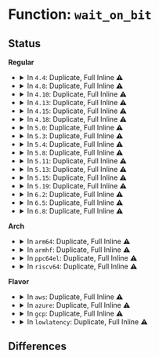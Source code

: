# Function: <code>wait_on_bit</code>

## Status
<b>Regular</b>
<ul>
<li>
<details>
<summary>In <code>4.4</code>: Duplicate, Full Inline ⚠️</summary>

**Collision:** Static Duplication

**Inline:** Full

**Transformation:** False

**Instances:**

```
In kernel/ptrace.c (ffffffff8108af08)
Location: include/linux/wait.h:985
Inline: True
Inline callers:
  - kernel/ptrace.c:ptrace_attach
```
```
In mm/ksm.c (ffffffff811e468e)
Location: include/linux/wait.h:985
Inline: True
Inline callers:
  - mm/ksm.c:wait_while_offlining
```
```
In fs/inode.c (ffffffff81228399)
Location: include/linux/wait.h:985
Inline: True
Inline callers:
  - fs/inode.c:insert_inode_locked4
  - fs/inode.c:ilookup5
  - fs/inode.c:ilookup
  - fs/inode.c:iget_locked
  - fs/inode.c:iget5_locked
  - fs/inode.c:iget5_locked
  - fs/inode.c:insert_inode_locked
```
```
In security/keys/gc.c (ffffffff8132f39b)
Location: include/linux/wait.h:985
Inline: True
Inline callers:
  - security/keys/gc.c:key_gc_keytype
```
```
In security/keys/request_key.c (ffffffff81334a15)
Location: include/linux/wait.h:985
Inline: True
Inline callers:
  - security/keys/request_key.c:wait_for_key_construction
```
```
In drivers/md/dm.c (ffffffff816a45ac)
Location: include/linux/wait.h:985
Inline: True
Inline callers:
  - drivers/md/dm.c:dm_suspend
  - drivers/md/dm.c:dm_resume
```
</details>
</li>
<li>
<details>
<summary>In <code>4.8</code>: Duplicate, Full Inline ⚠️</summary>

**Collision:** Static Duplication

**Inline:** Full

**Transformation:** False

**Instances:**

```
In kernel/ptrace.c (ffffffff8108defa)
Location: include/linux/wait.h:1049
Inline: True
Inline callers:
  - kernel/ptrace.c:ptrace_attach
```
```
In mm/ksm.c (ffffffff81202fcb)
Location: include/linux/wait.h:1049
Inline: True
Inline callers:
  - mm/ksm.c:wait_while_offlining
```
```
In fs/inode.c (ffffffff81250ac7)
Location: include/linux/wait.h:1049
Inline: True
Inline callers:
  - fs/inode.c:insert_inode_locked4
  - fs/inode.c:insert_inode_locked
  - fs/inode.c:ilookup
  - fs/inode.c:ilookup5
  - fs/inode.c:iget_locked
  - fs/inode.c:iget5_locked
```
```
In security/keys/gc.c (ffffffff8136409b)
Location: include/linux/wait.h:1049
Inline: True
Inline callers:
  - security/keys/gc.c:key_gc_keytype
```
```
In security/keys/request_key.c (ffffffff813699c9)
Location: include/linux/wait.h:1049
Inline: True
Inline callers:
  - security/keys/request_key.c:wait_for_key_construction
```
```
In drivers/md/dm.c (ffffffff8170483c)
Location: include/linux/wait.h:1049
Inline: True
Inline callers:
  - drivers/md/dm.c:dm_resume
  - drivers/md/dm.c:dm_suspend
```
</details>
</li>
<li>
<details>
<summary>In <code>4.10</code>: Duplicate, Full Inline ⚠️</summary>

**Collision:** Static Duplication

**Inline:** Full

**Transformation:** False

**Instances:**

```
In kernel/ptrace.c (ffffffff81093670)
Location: include/linux/wait.h:1040
Inline: True
Inline callers:
  - kernel/ptrace.c:ptrace_attach
```
```
In mm/ksm.c (ffffffff81214eab)
Location: include/linux/wait.h:1040
Inline: True
Inline callers:
  - mm/ksm.c:wait_while_offlining
```
```
In fs/inode.c (ffffffff81263b67)
Location: include/linux/wait.h:1040
Inline: True
Inline callers:
  - fs/inode.c:insert_inode_locked4
  - fs/inode.c:insert_inode_locked
  - fs/inode.c:ilookup
  - fs/inode.c:ilookup5
  - fs/inode.c:iget_locked
  - fs/inode.c:iget5_locked
```
```
In security/keys/gc.c (ffffffff8137a8bb)
Location: include/linux/wait.h:1040
Inline: True
Inline callers:
  - security/keys/gc.c:key_gc_keytype
```
```
In security/keys/request_key.c (ffffffff813801d9)
Location: include/linux/wait.h:1040
Inline: True
Inline callers:
  - security/keys/request_key.c:wait_for_key_construction
```
```
In drivers/md/dm.c (ffffffff81736709)
Location: include/linux/wait.h:1040
Inline: True
Inline callers:
  - drivers/md/dm.c:dm_resume
  - drivers/md/dm.c:dm_suspend
```
</details>
</li>
<li>
<details>
<summary>In <code>4.13</code>: Duplicate, Full Inline ⚠️</summary>

**Collision:** Static Duplication

**Inline:** Full

**Transformation:** False

**Instances:**

```
In kernel/ptrace.c (ffffffff81090755)
Location: include/linux/wait_bit.h:75
Inline: True
Inline callers:
  - kernel/ptrace.c:ptrace_attach
```
```
In mm/backing-dev.c (ffffffff811e0b7c)
Location: include/linux/wait_bit.h:75
Inline: True
Inline callers:
  - mm/backing-dev.c:wb_shutdown
```
```
In mm/ksm.c (ffffffff8122063b)
Location: include/linux/wait_bit.h:75
Inline: True
Inline callers:
  - mm/ksm.c:wait_while_offlining
```
```
In fs/inode.c (ffffffff812714a4)
Location: include/linux/wait_bit.h:75
Inline: True
Inline callers:
  - fs/inode.c:insert_inode_locked4
  - fs/inode.c:insert_inode_locked
  - fs/inode.c:ilookup
  - fs/inode.c:ilookup5
  - fs/inode.c:iget_locked
  - fs/inode.c:iget5_locked
```
```
In security/keys/gc.c (ffffffff8138e4ab)
Location: include/linux/wait_bit.h:75
Inline: True
Inline callers:
  - security/keys/gc.c:key_gc_keytype
```
```
In security/keys/request_key.c (ffffffff81394059)
Location: include/linux/wait_bit.h:75
Inline: True
Inline callers:
  - security/keys/request_key.c:wait_for_key_construction
```
```
In drivers/md/dm.c (ffffffff8174fb39)
Location: include/linux/wait_bit.h:75
Inline: True
Inline callers:
  - drivers/md/dm.c:dm_resume
  - drivers/md/dm.c:dm_suspend
```
</details>
</li>
<li>
<details>
<summary>In <code>4.15</code>: Duplicate, Full Inline ⚠️</summary>

**Collision:** Static Duplication

**Inline:** Full

**Transformation:** False

**Instances:**

```
In kernel/ptrace.c (ffffffff810975c5)
Location: include/linux/wait_bit.h:79
Inline: True
Inline callers:
  - kernel/ptrace.c:ptrace_attach
```
```
In mm/backing-dev.c (ffffffff811f6b6c)
Location: include/linux/wait_bit.h:79
Inline: True
Inline callers:
  - mm/backing-dev.c:wb_shutdown
```
```
In mm/ksm.c (ffffffff8123b87b)
Location: include/linux/wait_bit.h:79
Inline: True
Inline callers:
  - mm/ksm.c:wait_while_offlining
```
```
In fs/inode.c (ffffffff81293dc6)
Location: include/linux/wait_bit.h:79
Inline: True
Inline callers:
  - fs/inode.c:insert_inode_locked4
  - fs/inode.c:insert_inode_locked
  - fs/inode.c:ilookup
  - fs/inode.c:ilookup5
  - fs/inode.c:iget_locked
  - fs/inode.c:iget5_locked
```
```
In security/keys/gc.c (ffffffff813b395e)
Location: include/linux/wait_bit.h:79
Inline: True
Inline callers:
  - security/keys/gc.c:key_gc_keytype
```
```
In security/keys/request_key.c (ffffffff813b9329)
Location: include/linux/wait_bit.h:79
Inline: True
Inline callers:
  - security/keys/request_key.c:wait_for_key_construction
```
```
In drivers/md/dm.c (ffffffff817c1d07)
Location: include/linux/wait_bit.h:79
Inline: True
Inline callers:
  - drivers/md/dm.c:dm_resume
  - drivers/md/dm.c:dm_suspend
```
</details>
</li>
<li>
<details>
<summary>In <code>4.18</code>: Duplicate, Full Inline ⚠️</summary>

**Collision:** Static Duplication

**Inline:** Full

**Transformation:** False

**Instances:**

```
In kernel/ptrace.c (ffffffff8109aaf1)
Location: include/linux/wait_bit.h:71
Inline: True
Inline callers:
  - kernel/ptrace.c:ptrace_attach
```
```
In mm/ksm.c (ffffffff8125ee1b)
Location: include/linux/wait_bit.h:71
Inline: True
Inline callers:
  - mm/ksm.c:wait_while_offlining
```
```
In fs/inode.c (ffffffff812ba3d8)
Location: include/linux/wait_bit.h:71
Inline: True
Inline callers:
  - fs/inode.c:insert_inode_locked
  - fs/inode.c:ilookup
  - fs/inode.c:iget_locked
  - fs/inode.c:inode_insert5
```
```
In security/keys/gc.c (ffffffff813e40ce)
Location: include/linux/wait_bit.h:71
Inline: True
Inline callers:
  - security/keys/gc.c:key_gc_keytype
```
```
In security/keys/request_key.c (ffffffff813ea09d)
Location: include/linux/wait_bit.h:71
Inline: True
Inline callers:
  - security/keys/request_key.c:wait_for_key_construction
```
```
In drivers/md/dm.c (ffffffff8180a467)
Location: include/linux/wait_bit.h:71
Inline: True
Inline callers:
  - drivers/md/dm.c:dm_resume
  - drivers/md/dm.c:dm_suspend
```
</details>
</li>
<li>
<details>
<summary>In <code>5.0</code>: Duplicate, Full Inline ⚠️</summary>

**Collision:** Static Duplication

**Inline:** Full

**Transformation:** False

**Instances:**

```
In kernel/ptrace.c (ffffffff810a2d21)
Location: include/linux/wait_bit.h:71
Inline: True
Inline callers:
  - kernel/ptrace.c:ptrace_attach
```
```
In mm/ksm.c (ffffffff8127358b)
Location: include/linux/wait_bit.h:71
Inline: True
Inline callers:
  - mm/ksm.c:wait_while_offlining
```
```
In fs/inode.c (ffffffff812cf724)
Location: include/linux/wait_bit.h:71
Inline: True
Inline callers:
  - fs/inode.c:insert_inode_locked
  - fs/inode.c:ilookup
  - fs/inode.c:iget_locked
  - fs/inode.c:inode_insert5
```
```
In security/keys/gc.c (ffffffff813fe8be)
Location: include/linux/wait_bit.h:71
Inline: True
Inline callers:
  - security/keys/gc.c:key_gc_keytype
```
```
In security/keys/request_key.c (ffffffff81404acd)
Location: include/linux/wait_bit.h:71
Inline: True
Inline callers:
  - security/keys/request_key.c:wait_for_key_construction
```
```
In drivers/md/dm.c (ffffffff81836467)
Location: include/linux/wait_bit.h:71
Inline: True
Inline callers:
  - drivers/md/dm.c:dm_resume
  - drivers/md/dm.c:dm_resume
  - drivers/md/dm.c:dm_suspend
  - drivers/md/dm.c:dm_suspend
```
</details>
</li>
<li>
<details>
<summary>In <code>5.3</code>: Duplicate, Full Inline ⚠️</summary>

**Collision:** Static Duplication

**Inline:** Full

**Transformation:** False

**Instances:**

```
In kernel/ptrace.c (ffffffff810a79e3)
Location: include/linux/wait_bit.h:71
Inline: True
Inline callers:
  - kernel/ptrace.c:ptrace_attach
```
```
In mm/ksm.c (ffffffff8128ed7e)
Location: include/linux/wait_bit.h:71
Inline: True
Inline callers:
  - mm/ksm.c:wait_while_offlining
```
```
In fs/inode.c (ffffffff812ec674)
Location: include/linux/wait_bit.h:71
Inline: True
Inline callers:
  - fs/inode.c:insert_inode_locked
  - fs/inode.c:ilookup
  - fs/inode.c:ilookup5
  - fs/inode.c:iget_locked
  - fs/inode.c:inode_insert5
```
```
In security/keys/gc.c (ffffffff8142af0e)
Location: include/linux/wait_bit.h:71
Inline: True
Inline callers:
  - security/keys/gc.c:key_gc_keytype
```
```
In security/keys/request_key.c (ffffffff8143198e)
Location: include/linux/wait_bit.h:71
Inline: True
Inline callers:
  - security/keys/request_key.c:wait_for_key_construction
```
```
In drivers/md/dm.c (ffffffff8187902b)
Location: include/linux/wait_bit.h:71
Inline: True
Inline callers:
  - drivers/md/dm.c:dm_resume
  - drivers/md/dm.c:dm_resume
  - drivers/md/dm.c:dm_suspend
  - drivers/md/dm.c:dm_suspend
```
</details>
</li>
<li>
<details>
<summary>In <code>5.4</code>: Duplicate, Full Inline ⚠️</summary>

**Collision:** Static Duplication

**Inline:** Full

**Transformation:** False

**Instances:**

```
In kernel/ptrace.c (ffffffff810ae003)
Location: include/linux/wait_bit.h:71
Inline: True
Inline callers:
  - kernel/ptrace.c:ptrace_attach
```
```
In mm/ksm.c (ffffffff8129eaee)
Location: include/linux/wait_bit.h:71
Inline: True
Inline callers:
  - mm/ksm.c:wait_while_offlining
```
```
In fs/inode.c (ffffffff812fe1c4)
Location: include/linux/wait_bit.h:71
Inline: True
Inline callers:
  - fs/inode.c:insert_inode_locked
  - fs/inode.c:ilookup
  - fs/inode.c:ilookup5
  - fs/inode.c:iget_locked
  - fs/inode.c:inode_insert5
```
```
In security/keys/gc.c (ffffffff81444c5e)
Location: include/linux/wait_bit.h:71
Inline: True
Inline callers:
  - security/keys/gc.c:key_gc_keytype
```
```
In security/keys/request_key.c (ffffffff8144b6ee)
Location: include/linux/wait_bit.h:71
Inline: True
Inline callers:
  - security/keys/request_key.c:wait_for_key_construction
```
```
In drivers/md/dm.c (ffffffff818aae6b)
Location: include/linux/wait_bit.h:71
Inline: True
Inline callers:
  - drivers/md/dm.c:dm_resume
  - drivers/md/dm.c:dm_resume
  - drivers/md/dm.c:dm_suspend
  - drivers/md/dm.c:dm_suspend
```
</details>
</li>
<li>
<details>
<summary>In <code>5.8</code>: Duplicate, Full Inline ⚠️</summary>

**Collision:** Static Duplication

**Inline:** Full

**Transformation:** False

**Instances:**

```
In kernel/ptrace.c (ffffffff810b5ae3)
Location: include/linux/wait_bit.h:71
Inline: True
Inline callers:
  - kernel/ptrace.c:ptrace_attach
```
```
In mm/ksm.c (ffffffff812d30be)
Location: include/linux/wait_bit.h:71
Inline: True
Inline callers:
  - mm/ksm.c:wait_while_offlining
```
```
In fs/inode.c (ffffffff81337504)
Location: include/linux/wait_bit.h:71
Inline: True
Inline callers:
  - fs/inode.c:insert_inode_locked
  - fs/inode.c:ilookup
  - fs/inode.c:ilookup5
  - fs/inode.c:iget_locked
  - fs/inode.c:iget_locked
  - fs/inode.c:inode_insert5
```
```
In security/keys/gc.c (ffffffff81495c8e)
Location: include/linux/wait_bit.h:71
Inline: True
Inline callers:
  - security/keys/gc.c:key_gc_keytype
```
```
In security/keys/request_key.c (ffffffff8149d6da)
Location: include/linux/wait_bit.h:71
Inline: True
Inline callers:
  - security/keys/request_key.c:wait_for_key_construction
```
```
In drivers/md/dm.c (ffffffff8197affb)
Location: include/linux/wait_bit.h:71
Inline: True
Inline callers:
  - drivers/md/dm.c:dm_resume
  - drivers/md/dm.c:dm_resume
  - drivers/md/dm.c:dm_suspend
  - drivers/md/dm.c:dm_suspend
```
</details>
</li>
<li>
<details>
<summary>In <code>5.11</code>: Duplicate, Full Inline ⚠️</summary>

**Collision:** Static Duplication

**Inline:** Full

**Transformation:** False

**Instances:**

```
In kernel/ptrace.c (ffffffff810b0cd3)
Location: include/linux/wait_bit.h:71
Inline: True
Inline callers:
  - kernel/ptrace.c:ptrace_attach
```
```
In mm/ksm.c (ffffffff812dea6e)
Location: include/linux/wait_bit.h:71
Inline: True
Inline callers:
  - mm/ksm.c:wait_while_offlining
```
```
In fs/inode.c (ffffffff81342e44)
Location: include/linux/wait_bit.h:71
Inline: True
Inline callers:
  - fs/inode.c:insert_inode_locked
  - fs/inode.c:ilookup
  - fs/inode.c:ilookup5
  - fs/inode.c:iget_locked
  - fs/inode.c:iget_locked
  - fs/inode.c:inode_insert5
```
```
In security/keys/gc.c (ffffffff814b36ee)
Location: include/linux/wait_bit.h:71
Inline: True
Inline callers:
  - security/keys/gc.c:key_gc_keytype
```
```
In security/keys/request_key.c (ffffffff814bb1ff)
Location: include/linux/wait_bit.h:71
Inline: True
Inline callers:
  - security/keys/request_key.c:wait_for_key_construction
```
```
In drivers/md/dm.c (ffffffff8197f81b)
Location: include/linux/wait_bit.h:71
Inline: True
Inline callers:
  - drivers/md/dm.c:dm_resume
  - drivers/md/dm.c:dm_resume
  - drivers/md/dm.c:dm_suspend
  - drivers/md/dm.c:dm_suspend
```
</details>
</li>
<li>
<details>
<summary>In <code>5.13</code>: Duplicate, Full Inline ⚠️</summary>

**Collision:** Static Duplication

**Inline:** Full

**Transformation:** False

**Instances:**

```
In kernel/ptrace.c (ffffffff810b2273)
Location: include/linux/wait_bit.h:71
Inline: True
Inline callers:
  - kernel/ptrace.c:ptrace_attach
```
```
In mm/ksm.c (ffffffff812e624e)
Location: include/linux/wait_bit.h:71
Inline: True
Inline callers:
  - mm/ksm.c:wait_while_offlining
```
```
In fs/inode.c (ffffffff813490f4)
Location: include/linux/wait_bit.h:71
Inline: True
Inline callers:
  - fs/inode.c:insert_inode_locked
  - fs/inode.c:ilookup
  - fs/inode.c:ilookup5
  - fs/inode.c:iget_locked
  - fs/inode.c:inode_insert5
```
```
In security/keys/gc.c (ffffffff814b951e)
Location: include/linux/wait_bit.h:71
Inline: True
Inline callers:
  - security/keys/gc.c:key_gc_keytype
```
```
In security/keys/request_key.c (ffffffff814c10c1)
Location: include/linux/wait_bit.h:71
Inline: True
Inline callers:
  - security/keys/request_key.c:wait_for_key_construction
```
```
In drivers/md/dm.c (ffffffff81963937)
Location: include/linux/wait_bit.h:71
Inline: True
Inline callers:
  - drivers/md/dm.c:dm_resume
  - drivers/md/dm.c:dm_resume
  - drivers/md/dm.c:dm_suspend
  - drivers/md/dm.c:dm_suspend
```
</details>
</li>
<li>
<details>
<summary>In <code>5.15</code>: Duplicate, Full Inline ⚠️</summary>

**Collision:** Static Duplication

**Inline:** Full

**Transformation:** False

**Instances:**

```
In kernel/ptrace.c (ffffffff810c40dc)
Location: include/linux/wait_bit.h:71
Inline: True
Inline callers:
  - kernel/ptrace.c:ptrace_attach
```
```
In mm/ksm.c (ffffffff8132e16e)
Location: include/linux/wait_bit.h:71
Inline: True
Inline callers:
  - mm/ksm.c:wait_while_offlining
```
```
In fs/inode.c (ffffffff81396e3e)
Location: include/linux/wait_bit.h:71
Inline: True
Inline callers:
  - fs/inode.c:insert_inode_locked
  - fs/inode.c:ilookup
  - fs/inode.c:ilookup5
  - fs/inode.c:iget_locked
  - fs/inode.c:inode_insert5
```
```
In security/keys/gc.c (ffffffff81511d4e)
Location: include/linux/wait_bit.h:71
Inline: True
Inline callers:
  - security/keys/gc.c:key_gc_keytype
```
```
In security/keys/request_key.c (ffffffff81519b31)
Location: include/linux/wait_bit.h:71
Inline: True
Inline callers:
  - security/keys/request_key.c:wait_for_key_construction
```
```
In drivers/md/dm.c (ffffffff81a0b8d7)
Location: include/linux/wait_bit.h:71
Inline: True
Inline callers:
  - drivers/md/dm.c:dm_resume
  - drivers/md/dm.c:dm_resume
  - drivers/md/dm.c:dm_suspend
  - drivers/md/dm.c:dm_suspend
```
</details>
</li>
<li>
<details>
<summary>In <code>5.19</code>: Duplicate, Full Inline ⚠️</summary>

**Collision:** Static Duplication

**Inline:** Full

**Transformation:** False

**Instances:**

```
In kernel/ptrace.c (ffffffff810db709)
Location: include/linux/wait_bit.h:71
Inline: True
Inline callers:
  - kernel/ptrace.c:ptrace_attach
```
```
In mm/ksm.c (ffffffff8139e4ce)
Location: include/linux/wait_bit.h:71
Inline: True
Inline callers:
  - mm/ksm.c:wait_while_offlining
```
```
In fs/inode.c (ffffffff81418b18)
Location: include/linux/wait_bit.h:71
Inline: True
Inline callers:
  - fs/inode.c:insert_inode_locked
  - fs/inode.c:ilookup
  - fs/inode.c:ilookup5
  - fs/inode.c:iget_locked
  - fs/inode.c:inode_insert5
```
```
In security/keys/gc.c (ffffffff815a40ee)
Location: include/linux/wait_bit.h:71
Inline: True
Inline callers:
  - security/keys/gc.c:key_gc_keytype
```
```
In security/keys/request_key.c (ffffffff815ac7a2)
Location: include/linux/wait_bit.h:71
Inline: True
Inline callers:
  - security/keys/request_key.c:wait_for_key_construction
```
```
In drivers/md/dm.c (ffffffff81b73d55)
Location: include/linux/wait_bit.h:71
Inline: True
Inline callers:
  - drivers/md/dm.c:dm_resume
  - drivers/md/dm.c:dm_resume
  - drivers/md/dm.c:dm_suspend
  - drivers/md/dm.c:dm_suspend
```
</details>
</li>
<li>
<details>
<summary>In <code>6.2</code>: Duplicate, Full Inline ⚠️</summary>

**Collision:** Static Duplication

**Inline:** Full

**Transformation:** False

**Instances:**

```
In kernel/ptrace.c (ffffffff810fb7c9)
Location: include/linux/wait_bit.h:71
Inline: True
Inline callers:
  - kernel/ptrace.c:ptrace_attach
```
```
In mm/ksm.c (ffffffff8141dbfe)
Location: include/linux/wait_bit.h:71
Inline: True
Inline callers:
  - mm/ksm.c:wait_while_offlining
```
```
In fs/inode.c (ffffffff814a4438)
Location: include/linux/wait_bit.h:71
Inline: True
Inline callers:
  - fs/inode.c:insert_inode_locked
  - fs/inode.c:ilookup
  - fs/inode.c:ilookup5
  - fs/inode.c:iget_locked
  - fs/inode.c:inode_insert5
```
```
In security/keys/gc.c (ffffffff8164ddce)
Location: include/linux/wait_bit.h:71
Inline: True
Inline callers:
  - security/keys/gc.c:key_gc_keytype
```
```
In security/keys/request_key.c (ffffffff81656c87)
Location: include/linux/wait_bit.h:71
Inline: True
Inline callers:
  - security/keys/request_key.c:wait_for_key_construction
```
```
In drivers/md/dm.c (ffffffff81d10ca5)
Location: include/linux/wait_bit.h:71
Inline: True
Inline callers:
  - drivers/md/dm.c:dm_resume
  - drivers/md/dm.c:dm_resume
  - drivers/md/dm.c:dm_suspend
  - drivers/md/dm.c:dm_suspend
```
</details>
</li>
<li>
<details>
<summary>In <code>6.5</code>: Duplicate, Full Inline ⚠️</summary>

**Collision:** Static Duplication

**Inline:** Full

**Transformation:** False

**Instances:**

```
In kernel/ptrace.c (ffffffff81107869)
Location: include/linux/wait_bit.h:71
Inline: True
Inline callers:
  - kernel/ptrace.c:ptrace_attach
```
```
In mm/ksm.c (ffffffff8145253e)
Location: include/linux/wait_bit.h:71
Inline: True
Inline callers:
  - mm/ksm.c:wait_while_offlining
```
```
In fs/inode.c (ffffffff814d95af)
Location: include/linux/wait_bit.h:71
Inline: True
Inline callers:
  - fs/inode.c:insert_inode_locked
  - fs/inode.c:ilookup
  - fs/inode.c:ilookup5
  - fs/inode.c:iget_locked
  - fs/inode.c:inode_insert5
```
```
In security/keys/gc.c (ffffffff8168658e)
Location: include/linux/wait_bit.h:71
Inline: True
Inline callers:
  - security/keys/gc.c:key_gc_keytype
```
```
In security/keys/request_key.c (ffffffff8168f507)
Location: include/linux/wait_bit.h:71
Inline: True
Inline callers:
  - security/keys/request_key.c:wait_for_key_construction
```
```
In drivers/md/dm.c (ffffffff81d7a135)
Location: include/linux/wait_bit.h:71
Inline: True
Inline callers:
  - drivers/md/dm.c:dm_resume
  - drivers/md/dm.c:dm_resume
  - drivers/md/dm.c:dm_suspend
  - drivers/md/dm.c:dm_suspend
```
</details>
</li>
<li>
<details>
<summary>In <code>6.8</code>: Duplicate, Full Inline ⚠️</summary>

**Collision:** Static Duplication

**Inline:** Full

**Transformation:** False

**Instances:**

```
In kernel/ptrace.c (ffffffff811111c7)
Location: include/linux/wait_bit.h:71
Inline: True
Inline callers:
  - kernel/ptrace.c:ptrace_attach
```
```
In mm/ksm.c (ffffffff8148cbce)
Location: include/linux/wait_bit.h:71
Inline: True
Inline callers:
  - mm/ksm.c:wait_while_offlining
```
```
In fs/inode.c (ffffffff8150bd5a)
Location: include/linux/wait_bit.h:71
Inline: True
Inline callers:
  - fs/inode.c:insert_inode_locked
  - fs/inode.c:ilookup
  - fs/inode.c:iget_locked
  - fs/inode.c:inode_insert5
```
```
In security/keys/gc.c (ffffffff816c29fe)
Location: include/linux/wait_bit.h:71
Inline: True
Inline callers:
  - security/keys/gc.c:key_gc_keytype
```
```
In security/keys/request_key.c (ffffffff816cba97)
Location: include/linux/wait_bit.h:71
Inline: True
Inline callers:
  - security/keys/request_key.c:wait_for_key_construction
```
```
In drivers/md/dm.c (ffffffff81e312d5)
Location: include/linux/wait_bit.h:71
Inline: True
Inline callers:
  - drivers/md/dm.c:dm_resume
  - drivers/md/dm.c:dm_resume
  - drivers/md/dm.c:dm_suspend
  - drivers/md/dm.c:dm_suspend
```
</details>
</li>
</ul>
<b>Arch</b>
<ul>
<li>
<details>
<summary>In <code>arm64</code>: Duplicate, Full Inline ⚠️</summary>

**Collision:** Static Duplication

**Inline:** Full

**Transformation:** False

**Instances:**

```
In kernel/ptrace.c (ffff800010108100)
Location: include/linux/wait_bit.h:71
Inline: True
Inline callers:
  - kernel/ptrace.c:ptrace_attach
```
```
In fs/inode.c (ffff8000103aeb5c)
Location: include/linux/wait_bit.h:71
Inline: True
Inline callers:
  - fs/inode.c:insert_inode_locked
  - fs/inode.c:ilookup
  - fs/inode.c:ilookup5
  - fs/inode.c:iget_locked
  - fs/inode.c:inode_insert5
```
```
In security/keys/gc.c (ffff80001052d97c)
Location: include/linux/wait_bit.h:71
Inline: True
Inline callers:
  - security/keys/gc.c:key_gc_keytype
```
```
In security/keys/request_key.c (ffff8000105354f0)
Location: include/linux/wait_bit.h:71
Inline: True
Inline callers:
  - security/keys/request_key.c:wait_for_key_construction
```
```
In drivers/md/dm.c (ffff800010b00f80)
Location: include/linux/wait_bit.h:71
Inline: True
Inline callers:
  - drivers/md/dm.c:dm_resume
  - drivers/md/dm.c:dm_resume
  - drivers/md/dm.c:dm_suspend
  - drivers/md/dm.c:dm_suspend
```
</details>
</li>
<li>
<details>
<summary>In <code>armhf</code>: Duplicate, Full Inline ⚠️</summary>

**Collision:** Static Duplication

**Inline:** Full

**Transformation:** False

**Instances:**

```
In kernel/ptrace.c (c0362670)
Location: include/linux/wait_bit.h:71
Inline: True
Inline callers:
  - kernel/ptrace.c:__se_sys_ptrace
```
```
In fs/inode.c (c058e8d8)
Location: include/linux/wait_bit.h:71
Inline: True
Inline callers:
  - fs/inode.c:insert_inode_locked
  - fs/inode.c:ilookup
  - fs/inode.c:ilookup5
  - fs/inode.c:iget_locked
  - fs/inode.c:inode_insert5
```
```
In security/keys/gc.c (c06e60c4)
Location: include/linux/wait_bit.h:71
Inline: True
Inline callers:
  - security/keys/gc.c:key_gc_keytype
```
```
In security/keys/request_key.c (c06ed460)
Location: include/linux/wait_bit.h:71
Inline: True
Inline callers:
  - security/keys/request_key.c:wait_for_key_construction
```
```
In drivers/md/dm.c (c0be0870)
Location: include/linux/wait_bit.h:71
Inline: True
Inline callers:
  - drivers/md/dm.c:dm_resume
  - drivers/md/dm.c:dm_resume
  - drivers/md/dm.c:dm_suspend
  - drivers/md/dm.c:dm_suspend
```
</details>
</li>
<li>
<details>
<summary>In <code>ppc64el</code>: Duplicate, Full Inline ⚠️</summary>

**Collision:** Static Duplication

**Inline:** Full

**Transformation:** False

**Instances:**

```
In kernel/ptrace.c (c00000000014f528)
Location: include/linux/wait_bit.h:71
Inline: True
Inline callers:
  - kernel/ptrace.c:ptrace_attach
```
```
In mm/ksm.c (c000000000419d2c)
Location: include/linux/wait_bit.h:71
Inline: True
Inline callers:
  - mm/ksm.c:wait_while_offlining
```
```
In fs/inode.c (c0000000004a9f44)
Location: include/linux/wait_bit.h:71
Inline: True
Inline callers:
  - fs/inode.c:insert_inode_locked
  - fs/inode.c:ilookup
  - fs/inode.c:ilookup5
  - fs/inode.c:iget_locked
  - fs/inode.c:iget_locked
  - fs/inode.c:inode_insert5
```
```
In security/keys/gc.c (c000000000679bd8)
Location: include/linux/wait_bit.h:71
Inline: True
Inline callers:
  - security/keys/gc.c:key_gc_keytype
```
```
In security/keys/request_key.c (c000000000684714)
Location: include/linux/wait_bit.h:71
Inline: True
Inline callers:
  - security/keys/request_key.c:wait_for_key_construction
```
```
In drivers/md/dm.c (c000000000bf0290)
Location: include/linux/wait_bit.h:71
Inline: True
Inline callers:
  - drivers/md/dm.c:dm_resume
  - drivers/md/dm.c:dm_resume
  - drivers/md/dm.c:dm_suspend
  - drivers/md/dm.c:dm_suspend
```
</details>
</li>
<li>
<details>
<summary>In <code>riscv64</code>: Duplicate, Full Inline ⚠️</summary>

**Collision:** Static Duplication

**Inline:** Full

**Transformation:** False

**Instances:**

```
In kernel/ptrace.c (ffffffe0000cc502)
Location: include/linux/wait_bit.h:71
Inline: True
Inline callers:
  - kernel/ptrace.c:__se_sys_ptrace
```
```
In fs/inode.c (ffffffe000273960)
Location: include/linux/wait_bit.h:71
Inline: True
Inline callers:
  - fs/inode.c:insert_inode_locked
  - fs/inode.c:ilookup
  - fs/inode.c:ilookup5
  - fs/inode.c:iget_locked
  - fs/inode.c:inode_insert5
```
```
In security/keys/gc.c (ffffffe00038f5bc)
Location: include/linux/wait_bit.h:71
Inline: True
Inline callers:
  - security/keys/gc.c:key_gc_keytype
```
```
In security/keys/request_key.c (ffffffe000395afc)
Location: include/linux/wait_bit.h:71
Inline: True
Inline callers:
  - security/keys/request_key.c:wait_for_key_construction
```
```
In drivers/md/dm.c (ffffffe0006f10a0)
Location: include/linux/wait_bit.h:71
Inline: True
Inline callers:
  - drivers/md/dm.c:dm_resume
  - drivers/md/dm.c:dm_resume
  - drivers/md/dm.c:dm_suspend
  - drivers/md/dm.c:dm_suspend
```
</details>
</li>
</ul>
<b>Flavor</b>
<ul>
<li>
<details>
<summary>In <code>aws</code>: Duplicate, Full Inline ⚠️</summary>

**Collision:** Static Duplication

**Inline:** Full

**Transformation:** False

**Instances:**

```
In kernel/ptrace.c (ffffffff810a8373)
Location: include/linux/wait_bit.h:71
Inline: True
Inline callers:
  - kernel/ptrace.c:ptrace_attach
```
```
In mm/ksm.c (ffffffff812970ce)
Location: include/linux/wait_bit.h:71
Inline: True
Inline callers:
  - mm/ksm.c:wait_while_offlining
```
```
In fs/inode.c (ffffffff812f67a4)
Location: include/linux/wait_bit.h:71
Inline: True
Inline callers:
  - fs/inode.c:insert_inode_locked
  - fs/inode.c:ilookup
  - fs/inode.c:ilookup5
  - fs/inode.c:iget_locked
  - fs/inode.c:inode_insert5
```
```
In security/keys/gc.c (ffffffff8143d23e)
Location: include/linux/wait_bit.h:71
Inline: True
Inline callers:
  - security/keys/gc.c:key_gc_keytype
```
```
In security/keys/request_key.c (ffffffff81443cce)
Location: include/linux/wait_bit.h:71
Inline: True
Inline callers:
  - security/keys/request_key.c:wait_for_key_construction
```
```
In drivers/md/dm.c (ffffffff81850ceb)
Location: include/linux/wait_bit.h:71
Inline: True
Inline callers:
  - drivers/md/dm.c:dm_resume
  - drivers/md/dm.c:dm_resume
  - drivers/md/dm.c:dm_suspend
  - drivers/md/dm.c:dm_suspend
```
</details>
</li>
<li>
<details>
<summary>In <code>azure</code>: Duplicate, Full Inline ⚠️</summary>

**Collision:** Static Duplication

**Inline:** Full

**Transformation:** False

**Instances:**

```
In kernel/ptrace.c (ffffffff81096d28)
Location: include/linux/wait_bit.h:71
Inline: True
Inline callers:
  - kernel/ptrace.c:ptrace_attach
```
```
In mm/ksm.c (ffffffff81288cde)
Location: include/linux/wait_bit.h:71
Inline: True
Inline callers:
  - mm/ksm.c:wait_while_offlining
```
```
In fs/inode.c (ffffffff812e73c4)
Location: include/linux/wait_bit.h:71
Inline: True
Inline callers:
  - fs/inode.c:insert_inode_locked
  - fs/inode.c:ilookup
  - fs/inode.c:ilookup5
  - fs/inode.c:iget_locked
  - fs/inode.c:inode_insert5
```
```
In security/keys/gc.c (ffffffff8142dcae)
Location: include/linux/wait_bit.h:71
Inline: True
Inline callers:
  - security/keys/gc.c:key_gc_keytype
```
```
In security/keys/request_key.c (ffffffff8143471e)
Location: include/linux/wait_bit.h:71
Inline: True
Inline callers:
  - security/keys/request_key.c:wait_for_key_construction
```
```
In drivers/md/dm.c (ffffffff818182fb)
Location: include/linux/wait_bit.h:71
Inline: True
Inline callers:
  - drivers/md/dm.c:dm_resume
  - drivers/md/dm.c:dm_resume
  - drivers/md/dm.c:dm_suspend
  - drivers/md/dm.c:dm_suspend
```
</details>
</li>
<li>
<details>
<summary>In <code>gcp</code>: Duplicate, Full Inline ⚠️</summary>

**Collision:** Static Duplication

**Inline:** Full

**Transformation:** False

**Instances:**

```
In kernel/ptrace.c (ffffffff810a78d3)
Location: include/linux/wait_bit.h:71
Inline: True
Inline callers:
  - kernel/ptrace.c:ptrace_attach
```
```
In mm/ksm.c (ffffffff81294ede)
Location: include/linux/wait_bit.h:71
Inline: True
Inline callers:
  - mm/ksm.c:wait_while_offlining
```
```
In fs/inode.c (ffffffff812f45b4)
Location: include/linux/wait_bit.h:71
Inline: True
Inline callers:
  - fs/inode.c:insert_inode_locked
  - fs/inode.c:ilookup
  - fs/inode.c:ilookup5
  - fs/inode.c:iget_locked
  - fs/inode.c:inode_insert5
```
```
In security/keys/gc.c (ffffffff814393de)
Location: include/linux/wait_bit.h:71
Inline: True
Inline callers:
  - security/keys/gc.c:key_gc_keytype
```
```
In security/keys/request_key.c (ffffffff8143ff3e)
Location: include/linux/wait_bit.h:71
Inline: True
Inline callers:
  - security/keys/request_key.c:wait_for_key_construction
```
```
In drivers/md/dm.c (ffffffff818a031b)
Location: include/linux/wait_bit.h:71
Inline: True
Inline callers:
  - drivers/md/dm.c:dm_resume
  - drivers/md/dm.c:dm_resume
  - drivers/md/dm.c:dm_suspend
  - drivers/md/dm.c:dm_suspend
```
</details>
</li>
<li>
<details>
<summary>In <code>lowlatency</code>: Duplicate, Full Inline ⚠️</summary>

**Collision:** Static Duplication

**Inline:** Full

**Transformation:** False

**Instances:**

```
In kernel/ptrace.c (ffffffff810af9e8)
Location: include/linux/wait_bit.h:71
Inline: True
Inline callers:
  - kernel/ptrace.c:ptrace_attach
```
```
In mm/ksm.c (ffffffff812a4d5e)
Location: include/linux/wait_bit.h:71
Inline: True
Inline callers:
  - mm/ksm.c:wait_while_offlining
```
```
In fs/inode.c (ffffffff813054fb)
Location: include/linux/wait_bit.h:71
Inline: True
Inline callers:
  - fs/inode.c:insert_inode_locked
  - fs/inode.c:ilookup
  - fs/inode.c:ilookup5
  - fs/inode.c:iget_locked
  - fs/inode.c:inode_insert5
```
```
In security/keys/gc.c (ffffffff8145051e)
Location: include/linux/wait_bit.h:71
Inline: True
Inline callers:
  - security/keys/gc.c:key_gc_keytype
```
```
In security/keys/request_key.c (ffffffff81457011)
Location: include/linux/wait_bit.h:71
Inline: True
Inline callers:
  - security/keys/request_key.c:wait_for_key_construction
```
```
In drivers/md/dm.c (ffffffff818bc56b)
Location: include/linux/wait_bit.h:71
Inline: True
Inline callers:
  - drivers/md/dm.c:dm_resume
  - drivers/md/dm.c:dm_resume
  - drivers/md/dm.c:dm_suspend
  - drivers/md/dm.c:dm_suspend
```
</details>
</li>
</ul>

## Differences
